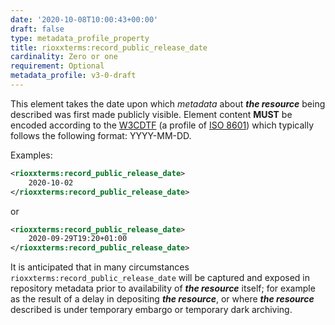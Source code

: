```yaml
---
date: '2020-10-08T10:00:43+00:00'
draft: false
type: metadata_profile_property
title: rioxxterms:record_public_release_date
cardinality: Zero or one
requirement: Optional
metadata_profile: v3-0-draft
---
```

This element takes the date upon which *metadata* about ***the resource*** being described was first made publicly visible. Element content **MUST** be encoded according to the [W3CDTF](https://www.w3.org/TR/NOTE-datetime) (a profile of [ISO 8601](https://www.iso.org/standard/40874.html)) which typically follows the following format: YYYY-MM-DD.

Examples:
```xml
<rioxxterms:record_public_release_date>
    2020-10-02
</rioxxterms:record_public_release_date>
```

or

```xml
<rioxxterms:record_public_release_date>
    2020-09-29T19:20+01:00
</rioxxterms:record_public_release_date>
```


It is anticipated that in many circumstances `rioxxterms:record_public_release_date` will be captured and exposed in repository metadata prior to availability of ***the resource*** itself; for example as the result of a delay in depositing ***the resource***, or where ***the resource*** described is under temporary embargo or temporary dark archiving. 


